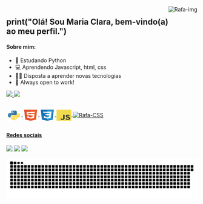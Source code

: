 
<img src="https://share-cdn.picrew.me/shareImg/org/202108/426722_MR21qmJ2.png" align="right" alt="Rafa-img" height="150em" >
<h2>print("Olá! Sou Maria Clara, bem-vindo(a) ao meu perfil.")</h2>


#### Sobre mim:

- 🐍 Estudando Python
- 💻 Aprendendo Javascript, html, css
- 👩‍💻 Disposta a aprender novas tecnologias
- 🧠 Always open to work!

<div>
  <a href="https://github.com/emilsonsn">
  <img height="150em" src="https://github-readme-stats.vercel.app/api?username=ClaraCosta&show_icons=true&theme=midnight-purple&include_all_commits=true&count_private=true"/>
  <img height="150em" src="https://github-readme-stats.vercel.app/api/top-langs/?username=ClaraCosta&layout=compact&langs_count=7&theme=midnight-purple"/>
</div>

 </p>
 
 

<div style="display: inline_block"><br>
    <img align="center" alt="Clara-Python" height="30" width="40" src="https://raw.githubusercontent.com/devicons/devicon/master/icons/python/python-original.svg">
  <img align="center" alt="Clara-HTML" height="30" width="40" src="https://raw.githubusercontent.com/devicons/devicon/master/icons/html5/html5-original.svg">
  <img align="center" alt="Clara-CSS" height="30" width="40" src="https://raw.githubusercontent.com/devicons/devicon/master/icons/css3/css3-original.svg">
  <img align="center" alt="Clara-JS" height="30" width="40" src="https://raw.githubusercontent.com/devicons/devicon/master/icons/javascript/javascript-original.svg">
  <link rel="stylesheet" href="https://cdn.jsdelivr.net/gh/devicons/devicon@v2.13.0/devicon.min.css">
  <img src="https://cdn.jsdelivr.net/gh/devicons/devicon/icons/linux/linux-original.svg" align="center" alt="Rafa-CSS" height="30" width="40" >


</div>

<div>
  
  ##

  #### Redes sociais


</div>


<div>
  <a href="mailto:claracostarc@gmail.com"><img src="https://img.shields.io/badge/Gmail-D14836?style=for-the-badge&logo=gmail&logoColor=white" target="blank"></a>
  <a href="https://www.linkedin.com/in/claracostadev/"><img src="https://img.shields.io/badge/LinkedIn-0077B5?style=for-the-badge&logo=linkedin&logoColor=white" target="blank"></a>
  <a href="https://www.instagram.com/clarapcosta_/"><img src="https://img.shields.io/badge/Instagram-E4405F?style=for-the-badge&logo=instagram&logoColor=white" target="blank"></a>
 

</div>

![Snake animation](https://github.com/ClaraCosta/ClaraCosta/blob/output/github-contribution-grid-snake.svg)
